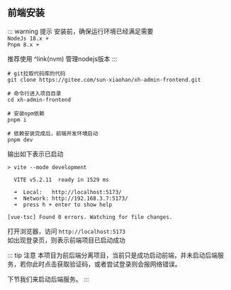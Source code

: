 ---
---
<script setup>
const previewSrcList = ["/image/install/img.png"];
</script>
## 前端安装
::: warning 提示
安装前，确保运行环境已经满足需要<br>
`NodeJs 18.x +` <br>
`Pnpm 8.x + `

推荐使用 ^link(nvm) 管理nodejs版本
:::

```shell
# git拉取代码库的代码
git clone https://gitee.com/sun-xiaohan/xh-admin-frontend.git

# 命令行进入项目目录
cd xh-admin-frontend

# 安装npm依赖
pnpm i

# 依赖安装完成后，前端开发环境启动
pnpm dev
```

输出如下表示已启动
```shell
> vite --mode development

  VITE v5.2.11  ready in 1529 ms

  ➜  Local:   http://localhost:5173/
  ➜  Network: http://192.168.3.7:5173/
  ➜  press h + enter to show help

[vue-tsc] Found 0 errors. Watching for file changes.

```
打开浏览器，访问 `http://localhost:5173` <br>
如出现登录页，则表示前端项目已启动成功


::: tip 注意
本项目为前后端分离项目，当前只是成功启动前端，并未启动后端服务，若你此时点击获取验证码，或者尝试登录则会报网络错误。

下节我们来启动后端服务。
:::
